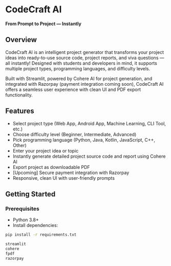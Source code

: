 # CodeCraft AI

**From Prompt to Project — Instantly**


## Overview

CodeCraft AI is an intelligent project generator that transforms your project ideas into ready-to-use source code, project reports, and viva questions — all instantly! Designed with students and developers in mind, it supports multiple project types, programming languages, and difficulty levels.

Built with Streamlit, powered by Cohere AI for project generation, and integrated with Razorpay (payment integration coming soon), CodeCraft AI offers a seamless user experience with clean UI and PDF export functionality.



## Features

- Select project type (Web App, Android App, Machine Learning, CLI Tool, etc.)
- Choose difficulty level (Beginner, Intermediate, Advanced)
- Pick programming language (Python, Java, Kotlin, JavaScript, C++, Other)
- Enter your project idea or topic
- Instantly generate detailed project source code and report using Cohere AI
- Export project as downloadable PDF
- [Upcoming] Secure payment integration with Razorpay
- Responsive, clean UI with user-friendly prompts



## Getting Started

### Prerequisites

- Python 3.8+
- Install dependencies:

```bash
pip install -r requirements.txt

streamlit
cohere
fpdf
razorpay

